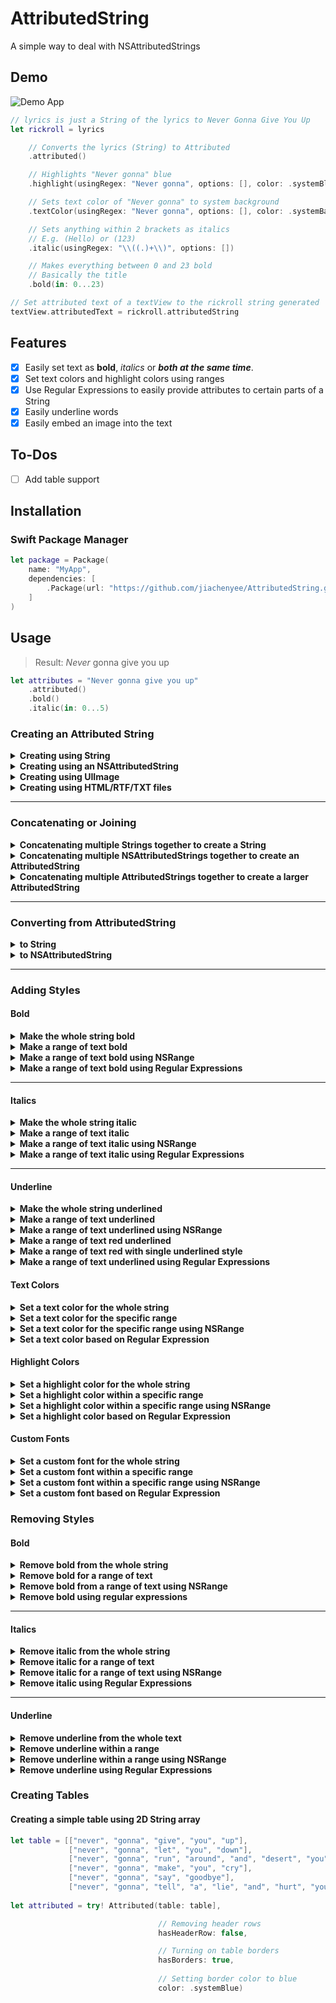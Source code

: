 # AttributedString

A simple way to deal with NSAttributedStrings

## Demo
![Demo App](Demo.png) 
```swift
// lyrics is just a String of the lyrics to Never Gonna Give You Up
let rickroll = lyrics

    // Converts the lyrics (String) to Attributed
    .attributed() 

    // Highlights "Never gonna" blue
    .highlight(usingRegex: "Never gonna", options: [], color: .systemBlue) 

    // Sets text color of "Never gonna" to system background
    .textColor(usingRegex: "Never gonna", options: [], color: .systemBackground) 

    // Sets anything within 2 brackets as italics 
    // E.g. (Hello) or (123)
    .italic(usingRegex: "\\((.)+\\)", options: [])

    // Makes everything between 0 and 23 bold
    // Basically the title
    .bold(in: 0...23)

// Set attributed text of a textView to the rickroll string generated
textView.attributedText = rickroll.attributedString
```

## Features
- [x] Easily set text as **bold**, _italics_ or _**both at the same time**_. 
- [x] Set text colors and highlight colors using ranges 
- [x] Use Regular Expressions to easily provide attributes to certain parts of a String
- [x] Easily underline words
- [x] Easily embed an image into the text

## To-Dos
- [ ] Add table support

## Installation
### Swift Package Manager
```swift
let package = Package(
    name: "MyApp",
    dependencies: [
        .Package(url: "https://github.com/jiachenyee/AttributedString.git", majorVersion: 1)
    ]
)
```

## Usage
> Result: _Never_ gonna give you up
```swift
let attributes = "Never gonna give you up"
    .attributed()
    .bold()
    .italic(in: 0...5)
```

### Creating an Attributed String
<details>
<summary><strong>Creating using String</strong></summary>

```swift
Attributed("Never gonna give you up")
"Never gonna give you up".attributed()
```
</details>

<details>
<summary><strong>Creating using an NSAttributedString</strong></summary>

```swift
let nsAttributedString = NSMutableAttributedString(string: "Never gonna let you down")

Attributed(nsAttributedString)
nsAttributedString.attributed()
```
</details>

<details>
<summary><strong>Creating using UIImage</strong></summary>

```swift
Attributed(UIImage(named: "Here's an image")!)

UIImage(named: "image").attributed()
```
</details>

<details>
<summary><strong>Creating using HTML/RTF/TXT files</strong></summary>

```swift
Attributed(usingData: htmlData, ofType: .html)

Attributed(usingData: rtfData, ofType: .rtf)

Attributed(usingData: htmlData, ofType: .html, characterEncoding: .utf16)
```
</details>

---

### Concatenating or Joining
<details>
<summary><strong>Concatenating multiple Strings together to create a String</strong></summary>

```swift
Attributed("Never gonna give you up", "Never gonna let you down", ...)

Attributed(["Never gonna give you up", "Never gonna let you down"])
```
</details>

<details>
<summary><strong>Concatenating multiple NSAttributedStrings together to create an AttributedString</strong></summary>

```swift
Attributed(nsAttributedString, nsAttributedString, ...)

Attributed([nsAttributedString, nsAttributedString])
```
</details>

<details>
<summary><strong>Concatenating multiple AttributedStrings together to create a larger AttributedString</strong></summary>

```swift
Attributed("Never gonna give you up") + Attributed("Never gonna let you down")

Attributed(.init("Never gonna give you up"), .init("Never gonna let you down"), ...)

Attributed([.init("Never gonna give you up"), .init("Never gonna let you down")])
```
</details>

---

### Converting from AttributedString
<details>
<summary><strong>to String</strong></summary>

```swift
.attributedString.string
```
</details>

<details>
<summary><strong>to NSAttributedString</strong></summary>

Important to set it as the text in a Label or TextView
```swift
.attributedString
```
</details>

---

### Adding Styles
#### Bold
<details>
<summary><strong>Make the whole string bold</strong></summary>

> Result: **Never gonna give you up**
```swift
.bold()
```
</details>

<details>
<summary><strong>Make a range of text bold</strong></summary>

> Result: **Never** gonna give you up
```swift
.bold(in: 0...5)
```
</details>

<details>
<summary><strong>Make a range of text bold using NSRange</strong></summary>

> Result: **Never** gonna give you up
```swift
.bold(in: NSRange(location: 0, length: 5))
```
</details>


<details>
<summary><strong>Make a range of text bold using Regular Expressions</strong></summary>
    
> Result: **1234**ABC
```swift
.bold(usingRegex: "[0-9]", options: [])
```
</details>

---
#### Italics
<details>
<summary><strong>Make the whole string italic</strong></summary>
    
> Result: *Never gonna give you up*
```swift
.italic()
```    
</details>

<details>
<summary><strong>Make a range of text italic</strong></summary>
    
> Result: *Never* gonna give you up
```swift
.italic(in: 0...5)
```    
</details>

<details>
<summary><strong>Make a range of text italic using NSRange</strong></summary>
    
> Result: *Never* gonna give you up
```swift
.italic(in: NSRange(location: 0, length: 5))
```    
</details>


<details>
<summary><strong>Make a range of text italic using Regular Expressions</strong></summary>
    
> Result: *1234*ABC
```swift
.italic(usingRegex: "[0-9]", options: [])
```    
</details>

---
#### Underline
<details>
<summary><strong>Make the whole string underlined</strong></summary>

```swift
.underline()
```
</details>

<details>
<summary><strong>Make a range of text underlined</strong></summary>
    
```swift
.underline(in: 0...5)
```
</details>

<details>
<summary><strong>Make a range of text underlined using NSRange</strong></summary>
    
```swift
.underline(in: NSRange(location: 0, length: 5))
```
</details>

<details>
<summary><strong>Make a range of text red underlined</strong></summary>
    
```swift
.underline(in: 0...5, color: .systemRed)
```
</details>


<details>
<summary><strong>Make a range of text red with single underlined style</strong></summary>
    
```swift
.underline(in: 0...5, color: .systemRed, style: .single)
```
</details>

<details>
<summary><strong>Make a range of text underlined using Regular Expressions</strong></summary>
    
```swift
.underline(usingRegex: "[0-9]", options: [], color: .systemRed, style: .single)
```
</details>

#### Text Colors
<details>
<summary><strong>Set a text color for the whole string</strong></summary>

```swift
.textColor(color: .systemRed)
```
</details>

<details>
<summary><strong>Set a text color for the specific range</strong></summary>

```swift
.textColor(in: 0...5, color: .systemRed)
```
</details>

<details>
<summary><strong>Set a text color for the specific range using NSRange</strong></summary>

```swift
.textColor(in: NSRange(location: 0, length: 5), color: .systemRed)
```
</details>

<details>
<summary><strong>Set a text color based on Regular Expression</strong></summary>

```swift
.textColor(usingRegex: "[0-9]", options: [], color: .systemRed)
```
</details>

#### Highlight Colors
<details>
<summary><strong>Set a highlight color for the whole string</strong></summary>

```swift
.highlight(with: .systemRed)
```
</details>

<details>
<summary><strong>Set a highlight color within a specific range</strong></summary>

```swift
.highlight(in: 0...5, with: .systemRed)
```
</details>

<details>
<summary><strong>Set a highlight color within a specific range using NSRange</strong></summary>

```swift
.highlight(in: NSRange(location: 0, length: 5), with: .systemRed)
```
</details>

<details>
<summary><strong>Set a highlight color based on Regular Expression</strong></summary>

```swift
.highlight(usingRegex: "[0-9]", options: [], color: .systemRed)
```
</details>

#### Custom Fonts
<details>
<summary><strong>Set a custom font for the whole string</strong></summary>

> Result: `Never gonna give you up`
```swift
.font(with: UIFont.monospacedSystemFont(ofSize: 20, weight: .regular))
```
</details>

<details>
<summary><strong>Set a custom font within a specific range</strong></summary>

> Result: `Never` gonna give you up
```swift
.font(in: 0...5, with: UIFont.monospacedSystemFont(ofSize: 20, weight: .regular))
```
</details>

<details>
<summary><strong>Set a custom font within a specific range using NSRange</strong></summary>

> Result: `Never` gonna give you up
```swift
.font(in: NSRange(location: 0, length: 5), with: UIFont.monospacedSystemFont(ofSize: 20, weight: .regular))
```
</details>

<details>
<summary><strong>Set a custom font based on Regular Expression</strong></summary>

> Result: `1234`ABCD`9`EF
```swift
.font(usingRegex: "[0-9]", options: [], selectedFont: UIFont.monospacedSystemFont(ofSize: 20, weight: .regular))
```
</details>

### Removing Styles
#### Bold
<details>
<summary><strong>Remove bold from the whole string</strong></summary>
    
```swift
.removeBold()
```
</details>

<details>
<summary><strong>Remove bold for a range of text</strong></summary>
    
```swift
.removeBold(in: 0...5)
```
</details>

<details>
<summary><strong>Remove bold from a range of text using NSRange</strong></summary>
    
```swift
.removeBold(in: NSRange(location: 0, length: 5))
```
</details>

<details>
<summary><strong>Remove bold using regular expressions</strong></summary>

```swift
.bold(usingRegex: "[0-9]", options: [])
```    
</details>

---
#### Italics
<details>
<summary><strong>Remove italic from the whole string</strong></summary>

```swift
.removeBold()
```
</details>

<details>
<summary><strong>Remove italic for a range of text</strong></summary>

```swift
.removeItalic(in: 0...5)
```
</details>

<details>
<summary><strong>Remove italic for a range of text using NSRange</strong></summary>

```swift
.removeItalic(in: NSRange(location: 0, length: 5))
```
</details>

<details>
<summary><strong>Remove italic using Regular Expressions</strong></summary>

```swift
.removeItalic(usingRegex: "[0-9]", options: [])
```
</details>


---
#### Underline
<details>
<summary><strong>Remove underline from the whole text</strong></summary>

```swift
.removeUnderline()
```
</details>

<details>
<summary><strong>Remove underline within a range </strong></summary>

```swift
.removeUnderline(in: 0...5)
```
</details>

<details>
<summary><strong>Remove underline within a range using NSRange</strong></summary>

```swift
.removeUnderline(in: NSRange(location: 0, length: 5))
```
</details>

<details>
<summary><strong>Remove underline using Regular Expressions</strong></summary>

```swift
.removeUnderline(usingRegex: "[0-9]", options: [], color: .systemRed, style: .single)
```
</details>

### Creating Tables
#### Creating a simple table using 2D String array

```swift
let table = [["never", "gonna", "give", "you", "up"],
             ["never", "gonna", "let", "you", "down"],
             ["never", "gonna", "run", "around", "and", "desert", "you"],
             ["never", "gonna", "make", "you", "cry"],
             ["never", "gonna", "say", "goodbye"],
             ["never", "gonna", "tell", "a", "lie", "and", "hurt", "you"]]```
             
let attributed = try! Attributed(table: table],

                                 // Removing header rows
                                 hasHeaderRow: false,

                                 // Turning on table borders
                                 hasBorders: true,
                   
                                 // Setting border color to blue
                                 color: .systemBlue)

